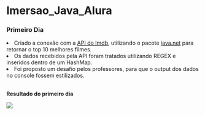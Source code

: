 # Imersao_Java_Alura
<h3>Primeiro Dia</h3>
<lu>
  <li>Criado a conexão com a <a href="https://imdb-api.com" target="_blank">API do Imdb</a>, 
  utilizando o pacote <a href="https://docs.oracle.com/javase/7/docs/api/java/net/package-summary.html" target="_blank">
  java.net</a> para retornar o top 10 melhores filmes.</li>
  <li>Os dados recebidos pela API foram tratados utilizando REGEX e inseridos dentro de um HashMap.</li>
  <li>Foi proposto um desafio pelos professores, para que o output dos dados no console fossem estilizados.</li>
</lu>
<br>
<p><strong>Resultado do primeiro dia</strong></p>
<img src="https://user-images.githubusercontent.com/91494533/228243769-df573d0d-cd88-4eac-8702-c7c6cd3061f3.PNG">
